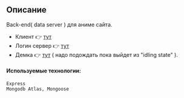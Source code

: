 
## Описание
Back-end( data server ) для аниме сайта.

- Клиент 👉 [тут](https://github.com/DavidSulava/Demo_Anime_React_Front_End)
- Логин сервер 👉 [тут](https://github.com/DavidSulava/LoginServer)
- Демка 👉 [тут](https://anime-server12.herokuapp.com/media) ( надо подождать пока выйдет из "idling state" ).

#### Используемые технологии:
```
Express
Mongodb Atlas, Mongoose
```


